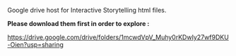 Google drive host for Interactive Storytelling html files.

<strong> Please download them first in order to explore : </strong>

https://drive.google.com/drive/folders/1mcwdVpV_Muhy0rKDwIy27wf9DKU-Oien?usp=sharing
